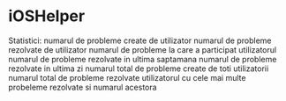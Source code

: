 # iOSHelper

Statistici:
          numarul de probleme create de utilizator
          numarul de probleme rezolvate de utilizator
          numarul de probleme la care a participat utilizatorul
          numarul de probleme rezolvate in ultima saptamana 
          numarul de probleme rezolvate in ultima zi
          numarul total de probleme create de toti utilizatorii
          numarul total de probleme rezolvate
          utilizatorul cu cele mai multe probeleme rezolvate si numarul acestora
          
